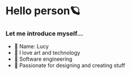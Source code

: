 # Hello person🪐
### Let me introduce myself...
- 💫 Name: Lucy
- 🔮 I love art and technology
- 🫧 Software engineering
- 🌙 Passionate for designing and creating stuff

<!---
luxiiana/luxiiana is a ✨ special ✨ repository because its `README.md` (this file) appears on your GitHub profile.
You can click the Preview link to take a look at your changes.
--->
